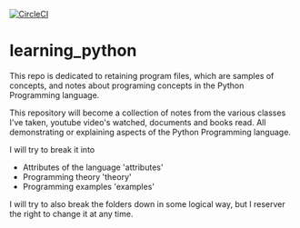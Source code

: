 [![CircleCI](https://circleci.com/gh/taggedzi/learning_python/tree/master.svg?style=svg)](https://circleci.com/gh/taggedzi/learning_python/tree/master)

# learning_python
This repo is dedicated to retaining program files, which are samples of concepts, and notes about programing concepts in the Python Programming language.

This repository will become a collection of notes from the various classes I've taken, youtube video's watched, documents and books read. All demonstrating or explaining aspects of the Python Programming language.

I will try to break it into
* Attributes of the language 'attributes'
* Programming theory 'theory'
* Programming examples 'examples'

I will try to also break the folders down in some logical way, but I reserver the right to change it at any time.
